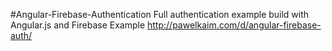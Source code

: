 #Angular-Firebase-Authentication
Full authentication example build with Angular.js and Firebase Example http://pawelkaim.com/d/angular-firebase-auth/